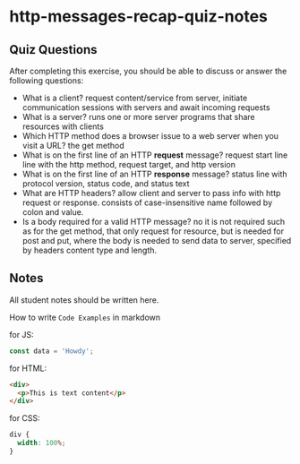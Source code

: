 # http-messages-recap-quiz-notes

## Quiz Questions

After completing this exercise, you should be able to discuss or answer the following questions:

- What is a client?
  request content/service from server, initiate communication sessions with servers and await incoming requests
- What is a server?
  runs one or more server programs that share resources with clients
- Which HTTP method does a browser issue to a web server when you visit a URL?
  the get method
- What is on the first line of an HTTP **request** message?
  request start line line with the http method, request target, and http version
- What is on the first line of an HTTP **response** message?
  status line with protocol version, status code, and status text
- What are HTTP headers?
  allow client and server to pass info with http request or response. consists of case-insensitive name followed by colon and value.
- Is a body required for a valid HTTP message?
  no it is not required such as for the get method, that only request for resource, but is needed for post and put, where the body is needed to send data to server, specified by headers content type and length.

## Notes

All student notes should be written here.

How to write `Code Examples` in markdown

for JS:

```javascript
const data = 'Howdy';
```

for HTML:

```html
<div>
  <p>This is text content</p>
</div>
```

for CSS:

```css
div {
  width: 100%;
}
```

